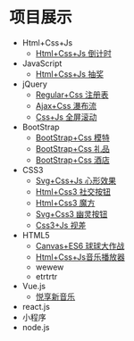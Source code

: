 # 项目展示

- Html+Css+Js 
  - [Html+Css+Js 倒计时](https://zwk05.github.io/count/)
- JavaScript
   - [Html+Css+Js 抽奖](https://zwk05.github.io/lotto/)
- jQuery
  - [Regular+Css 注册表](https://zwk05.github.io/regular/) 
  - [Ajax+Css 瀑布流](https://zwk05.github.io/falls/)
  - [Css+Js 全屏滚动](https://zwk05.github.io/screen/)
- BootStrap
  - [BootStrap+Css 模特](https://zwk05.github.io/TheHotel/) 
  - [BootStrap+Css 礼品](https://zwk05.github.io/present/)
  - [BootStrap+Css 酒店](https://zwk05.github.io/pub/)
- CSS3
  - [Svg+Css+Js 心形效果](https://zwk05.github.io/heart/)
  - [Html+Css3 社交按钮](https://zwk05.github.io/SocialButton/)
  - [Html+Css3 魔方](https://zwk05.github.io/cube/)
  - [Svg+Css3 幽灵按钮](https://zwk05.github.io/button/)
  - [Css3+Js 视差](https://zwk05.github.io/parallax/)
- HTML5
  - [Canvas+ES6 球球大作战](https://zwk05.github.io/boll/)
  - [Html+Css+Js音乐播放器](https://zwk05.github.io/music/)
  - wewew
  - etrtrtr
- Vue.js
  - [悦享新音乐](https://zwk05.github.io/EnjoyMusic-VUE/)
- react.js
- 小程序
- node.js
